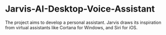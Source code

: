 # Jarvis-AI-Desktop-Voice-Assistant
The project aims to develop a personal assistant. Jarvis draws its inspiration from virtual assistants like Cortana for Windows, and Siri for iOS.
